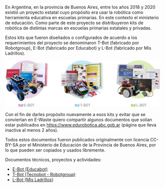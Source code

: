 <!--
.. title: Robots PBA
.. slug: robots-pba
.. date: 2022-07-25 17:20:56 UTC-03:00
.. tags: 
.. category: 
.. link: 
.. description: 
.. type: text
-->

En Argentina, en la provincia de Buenos Aires, entre los años 2018 y 2020
existió un proyecto estatal cuyo propósito era usar la robótica como
herramienta educativa en escuelas primarias. En este contexto el ministerio
de educación. Como parte de este proyecto se distribuyeron kits de robótica
de distintas marcas en escuelas primarias estatales y privadas.

Estos kits que fueron diseñados o configurados de acuerdo a los requerimientos
del proyecto se denominaron T-Bot (fabricado por Robotgroup),
E-Bot (fabricado por Educabot) y L-Bot (fabricado por Mis Ladrillos).

![Kits de robótica](/images/kits/kits.jpg)

Con el fin de darles propósito nuevamente a esos
kits y evitar que se conviertan en E-Waste quiero compartir algunos
documentos que solían estar publicados en https://www.edurobotica.abc.gob.ar
(página que lleva inactiva al menos 2 años).

Todos estos documentos fueron publicados originalmente con licencia CC-BY-SA
por el Ministerio de Educación de la Provincia de Buenos Aires, por lo que
pueden ser copiados y usados libremente.

Documentos técnicos, proyectos y actividades:
* [E-Bot (Educabot)](/pages/ppre/e-bot.md)
* [T-Bot (Tecnobot - Robotgroup)](/pages/ppre/t-bot.md)
* [L-Bot (Mis Ladrillos)](/pages/ppre/l-bot.md)